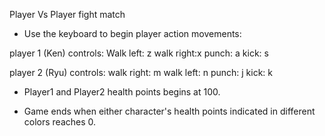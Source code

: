 Player Vs Player fight match

- Use the keyboard to begin player action movements:

player 1 (Ken) controls:
Walk left: z
walk right:x
punch: a
kick: s


player 2 (Ryu) controls:
walk right: m
walk left: n
punch: j
kick: k

- Player1 and Player2 health points begins at 100.

- Game ends when either character's health points indicated in
different colors reaches 0.
